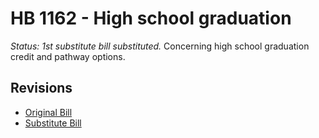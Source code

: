# HB 1162 - High school graduation
*Status: 1st substitute bill substituted.*
Concerning high school graduation credit and pathway options.

## Revisions
* [Original Bill](1/)
* [Substitute Bill](S/)